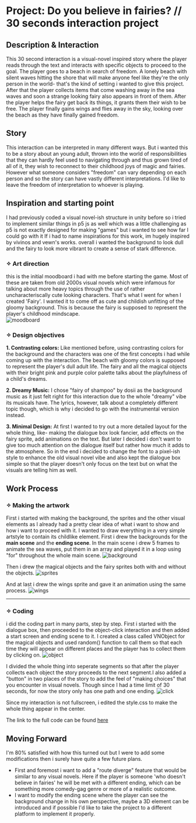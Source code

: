 # Project: Do you believe in fairies? // 30 seconds interaction project
## Description & Interaction
This 30 second interaction is a visual-novel inspired story where the player reads through the text and interacts with specific objects to proceed to the goal. 
The player goes to a beach in search of freedom. A lonely beach with silent waves hitting the shore that will make anyone feel like they're the only person in the world- that's the kind of setting i wanted to give this project.
After that the player collects items that come washing away in the sea waves and soon a strange looking fairy also appears in front of them. After the player helps the fairy get back its things, it grants them their wish to be free.
The player finally gains wings and flies away in the sky, looking over the beach as they have finally gained freedom.

## Story
This interaction can be interpreted in many different ways. But i wanted this to be a story about an young adult, thrown into the world of responsibilities that they can hardly feel used to navigating through and thus grown tired of all of it, they wish to reconnect to their childhood joys of magic and fairies. However what someone considers "freedom" can vary depending on each person and so the story can have vastly different interpretations. I'd like to leave the freedom of interpretation to whoever is playing.

## Inspiration and starting point
I had previously coded a visual novel-ish structure in unity before so i tried to implement similar things in p5 js as well which was a little challenging as p5 is not exactly designed for making "games" but i wanted to see how far I could go with it
If i had to name inspirations for this work, im hugely inspired by vivinos and vewn's works. overall i wanted the background to look dull and the fairy to look more vibrant to create a sense of stark difference.

### ✧ Art direction
  this is the initial moodboard i had with me before starting the game. Most of these are taken from old 2000s visual novels which were infamous for talking about more heavy topics through the use of rather uncharacteriscally cute looking characters. That's what I went for when I created 'Fairy'. I wanted it to come off as cute and childish unfitting of the gloomy background. This is because the fairy is supposed to represent the player's childhood mindscape.  
  ![moodboard](https://64.media.tumblr.com/c78df0308232cc49b7ec72a4dca7be03/d33062fd8235bb3a-51/s540x810/c7eb97930ba831d7470bf0905b5ba58f9d452b08.png) 

### ✧ Design objectives
**1. Contrasting colors:** Like mentioned before, using contrasting colors for the background and the characters was one of the first concepts i had while coming up with the interaction. The beach with gloomy colors is supposed to represent the player's dull adult life. The fairy and all the magical objects with their bright pink and purple color palette talks about the playfulness of a child's dreams.

**2. Dreamy Music:** I chose "fairy of shampoo" by dosii as the background music as it just felt right for this interaction due to the whole "dreamy" vibe its musicals have. The lyrics, however, talk about a completely different topic though, which is why i decided to go with the instrumental version instead.

**3. Minimal Design:** At first I wanted to try out a more detailed layout for the whole thing, like- making the dialogue box look fancier, add effects on the fairy sprite, add animations on the text. But later I decided i don't want to give too much attention on the dialogue itself but rather how much it adds to the atmosphere. So in the end i decided to change the font to a pixel-ish style to enhance the old visual novel vibe and also kept the dialogue box simple so that the player doesn't only focus on the text but on what the visuals are telling him as well.

## Work Process

### ✧ Making the artwork
First i started with making the background, the sprites and the other visual elements as I already had a pretty clear idea of what i want to show and how i want to proceed with it.
I wanted to draw everything in a very simple artstyle to contain its childlike element. First i drew the backgrounds for the **main scene** and the **ending scene**. In the main scene i drew 5 frames to animate the sea waves, put them in an array and played it in a loop using "for" throughout the whole main scene.
![background](https://64.media.tumblr.com/09026c95876bc005b2a50df99c3cd964/d33062fd8235bb3a-91/s2048x3072/ffc03f44c7995098476c469f0615178a3c6f84d8.png)

Then i drew the magical objects and the fairy sprites both with and without the objects.
  ![sprites](https://64.media.tumblr.com/9eaa5731403eb491b8e884e9131148ef/4dca9d4847bac724-11/s540x810/31d8f131e4de27b40f84e9b5c170a63882d7f774.png) 

And at last i drew the wings sprite and gave it an animation using the same process.
![wings](https://64.media.tumblr.com/ab37992b2b1c844c5f20625f6b2dd7ad/3a0cb4ff6bd3a5fe-2a/s2048x3072/28745f735b321ca56c72c9fd076d395a37fc7ffb.png)

-------------------

### ✧ Coding
i did the coding part in many parts, step by step. First i started with the dialogue box, then proceeded to the object-click interaction and then added a start screen and ending scene to it.
I created a class called VNObject for the magical objects and used random() function to call them so that each time they will appear on different places and the player has to collect them by clicking on.
![object](https://64.media.tumblr.com/7088f000aca09af42ba0077e6d84ee2e/799ef608e0a771fd-3a/s540x810/676b422725a3a885b2416a3e370e511300594ea4.png)


I divided the whole thing into seperate segments so that after the player collects each object the story proceeds to the next segment.I also added a "button" in two places of the story to add the feel of "making choices" that you encounter in visual novels. Though since I had a time limit of 30 seconds, for now the story only has one path and one ending.
![click](https://64.media.tumblr.com/7aa0cb0afc3fcbaa8b8b39a0aba684dc/aef0b93eaa02dd92-04/s540x810/0a7eee493d90bdbd711d3d5fe571ef816dc3617a.png)

Since my interaction is not fullscreen, i edited the style.css to make the whole thing appear in the center.

The link to the full code can be found [here](https://github.com/suneha002/playful-media-suneha/tree/main/day5/day5%20assignment)

## Moving Forward
I'm 80% satisfied with how this turned out but I were to add some modifications then i surely have quite a few future plans.
- First and foremost i want to add a "route diverge" feature that would be similar to any visual novels. Here if the player is someone 'who doesn't believe in fairies' he will be met with a different ending, which can be something more comedy-gag genre or more of a realistic outcome.
- I want to modify the ending scene where the player can see the background change in his own perspective, maybe a 3D element can be introduced and if possible I'd like to take the project to a different platform to implement it properly.

